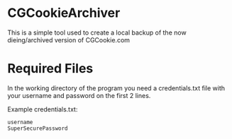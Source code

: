 # CGCookieArchiver
This is a simple tool used to create a local backup of the now dieing/archived version of CGCookie.com

# Required Files
In the working directory of the program you need a credentials.txt file with your username and password on the first 2 lines.

Example credentials.txt:
```
username
SuperSecurePassword
```